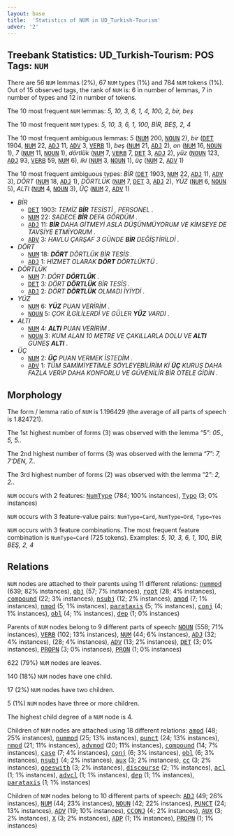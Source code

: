 ```yaml
---
layout: base
title:  'Statistics of NUM in UD_Turkish-Tourism'
udver: '2'
---
```


## Treebank Statistics: UD_Turkish-Tourism: POS Tags: `NUM`

There are 56 `NUM` lemmas (2%), 67 `NUM` types (1%) and 784 `NUM` tokens (1%).
Out of 15 observed tags, the rank of `NUM` is: 6 in number of lemmas, 7 in number of types and 12 in number of tokens.

The 10 most frequent `NUM` lemmas: <em>5, 10, 3, 6, 1, 4, 100, 2, bir, beş</em>

The 10 most frequent `NUM` types:  <em>5, 10, 3, 6, 1, 100, BİR, BEŞ, 2, 4</em>

The 10 most frequent ambiguous lemmas: <em>5</em> (<tt><a href="tr_tourism-pos-NUM.html">NUM</a></tt> 200, <tt><a href="tr_tourism-pos-NOUN.html">NOUN</a></tt> 2), <em>bir</em> (<tt><a href="tr_tourism-pos-DET.html">DET</a></tt> 1904, <tt><a href="tr_tourism-pos-NUM.html">NUM</a></tt> 22, <tt><a href="tr_tourism-pos-ADJ.html">ADJ</a></tt> 11, <tt><a href="tr_tourism-pos-ADV.html">ADV</a></tt> 3, <tt><a href="tr_tourism-pos-VERB.html">VERB</a></tt> 1), <em>beş</em> (<tt><a href="tr_tourism-pos-NUM.html">NUM</a></tt> 21, <tt><a href="tr_tourism-pos-ADJ.html">ADJ</a></tt> 2), <em>on</em> (<tt><a href="tr_tourism-pos-NUM.html">NUM</a></tt> 16, <tt><a href="tr_tourism-pos-NOUN.html">NOUN</a></tt> 1), <em>7</em> (<tt><a href="tr_tourism-pos-NUM.html">NUM</a></tt> 11, <tt><a href="tr_tourism-pos-NOUN.html">NOUN</a></tt> 1), <em>dörtlük</em> (<tt><a href="tr_tourism-pos-NUM.html">NUM</a></tt> 7, <tt><a href="tr_tourism-pos-VERB.html">VERB</a></tt> 7, <tt><a href="tr_tourism-pos-DET.html">DET</a></tt> 3, <tt><a href="tr_tourism-pos-ADJ.html">ADJ</a></tt> 2), <em>yüz</em> (<tt><a href="tr_tourism-pos-NOUN.html">NOUN</a></tt> 123, <tt><a href="tr_tourism-pos-ADJ.html">ADJ</a></tt> 93, <tt><a href="tr_tourism-pos-VERB.html">VERB</a></tt> 59, <tt><a href="tr_tourism-pos-NUM.html">NUM</a></tt> 6), <em>iki</em> (<tt><a href="tr_tourism-pos-NUM.html">NUM</a></tt> 3, <tt><a href="tr_tourism-pos-NOUN.html">NOUN</a></tt> 1), <em>üç</em> (<tt><a href="tr_tourism-pos-NUM.html">NUM</a></tt> 2, <tt><a href="tr_tourism-pos-ADV.html">ADV</a></tt> 1)

The 10 most frequent ambiguous types:  <em>BİR</em> (<tt><a href="tr_tourism-pos-DET.html">DET</a></tt> 1903, <tt><a href="tr_tourism-pos-NUM.html">NUM</a></tt> 22, <tt><a href="tr_tourism-pos-ADJ.html">ADJ</a></tt> 11, <tt><a href="tr_tourism-pos-ADV.html">ADV</a></tt> 3), <em>DÖRT</em> (<tt><a href="tr_tourism-pos-NUM.html">NUM</a></tt> 18, <tt><a href="tr_tourism-pos-ADJ.html">ADJ</a></tt> 1), <em>DÖRTLÜK</em> (<tt><a href="tr_tourism-pos-NUM.html">NUM</a></tt> 7, <tt><a href="tr_tourism-pos-DET.html">DET</a></tt> 3, <tt><a href="tr_tourism-pos-ADJ.html">ADJ</a></tt> 2), <em>YÜZ</em> (<tt><a href="tr_tourism-pos-NUM.html">NUM</a></tt> 6, <tt><a href="tr_tourism-pos-NOUN.html">NOUN</a></tt> 5), <em>ALTI</em> (<tt><a href="tr_tourism-pos-NUM.html">NUM</a></tt> 4, <tt><a href="tr_tourism-pos-NOUN.html">NOUN</a></tt> 3), <em>ÜÇ</em> (<tt><a href="tr_tourism-pos-NUM.html">NUM</a></tt> 2, <tt><a href="tr_tourism-pos-ADV.html">ADV</a></tt> 1)


* <em>BİR</em>
  * <tt><a href="tr_tourism-pos-DET.html">DET</a></tt> 1903: <em>TEMİZ <b>BİR</b> TESİSTİ , PERSONEL .</em>
  * <tt><a href="tr_tourism-pos-NUM.html">NUM</a></tt> 22: <em>SADECE <b>BİR</b> DEFA GÖRDÜM .</em>
  * <tt><a href="tr_tourism-pos-ADJ.html">ADJ</a></tt> 11: <em><b>BİR</b> DAHA GİTMEYİ ASLA DÜŞÜNMÜYORUM VE KİMSEYE DE TAVSİYE ETMİYORUM .</em>
  * <tt><a href="tr_tourism-pos-ADV.html">ADV</a></tt> 3: <em>HAVLU ÇARŞAF 3 GÜNDE <b>BİR</b> DEĞİŞTİRİLDİ .</em>
* <em>DÖRT</em>
  * <tt><a href="tr_tourism-pos-NUM.html">NUM</a></tt> 18: <em><b>DÖRT</b> DÖRTLÜK BİR TESİS .</em>
  * <tt><a href="tr_tourism-pos-ADJ.html">ADJ</a></tt> 1: <em>HİZMET OLARAK <b>DÖRT</b> DÖRTLÜKTÜ .</em>
* <em>DÖRTLÜK</em>
  * <tt><a href="tr_tourism-pos-NUM.html">NUM</a></tt> 7: <em>DÖRT <b>DÖRTLÜK</b> .</em>
  * <tt><a href="tr_tourism-pos-DET.html">DET</a></tt> 3: <em>DÖRT <b>DÖRTLÜK</b> BİR TESİS .</em>
  * <tt><a href="tr_tourism-pos-ADJ.html">ADJ</a></tt> 2: <em>DÖRT <b>DÖRTLÜK</b> OLMADI İYİYDİ .</em>
* <em>YÜZ</em>
  * <tt><a href="tr_tourism-pos-NUM.html">NUM</a></tt> 6: <em><b>YÜZ</b> PUAN VERİRİM .</em>
  * <tt><a href="tr_tourism-pos-NOUN.html">NOUN</a></tt> 5: <em>ÇOK İLGİLİLERDİ VE GÜLER <b>YÜZ</b> VARDI .</em>
* <em>ALTI</em>
  * <tt><a href="tr_tourism-pos-NUM.html">NUM</a></tt> 4: <em><b>ALTI</b> PUAN VERİRİM .</em>
  * <tt><a href="tr_tourism-pos-NOUN.html">NOUN</a></tt> 3: <em>KUM ALAN 10 METRE VE ÇAKILLARLA DOLU VE <b>ALTI</b> GÜNEŞ <b>ALTI</b> .</em>
* <em>ÜÇ</em>
  * <tt><a href="tr_tourism-pos-NUM.html">NUM</a></tt> 2: <em><b>ÜÇ</b> PUAN VERMEK İSTEDİM .</em>
  * <tt><a href="tr_tourism-pos-ADV.html">ADV</a></tt> 1: <em>TÜM SAMİMİYETİMLE SÖYLEYEBİLİRİM Kİ <b>ÜÇ</b> KURUŞ DAHA FAZLA VERİP DAHA KONFORLU VE GÜVENİLİR BİR OTELE GİDİN .</em>

## Morphology

The form / lemma ratio of `NUM` is 1.196429 (the average of all parts of speech is 1.824721).

The 1st highest number of forms (3) was observed with the lemma “5”: <em>05., 5, 5.</em>.

The 2nd highest number of forms (3) was observed with the lemma “7”: <em>7, 7'DEN, 7.</em>.

The 3rd highest number of forms (2) was observed with the lemma “2”: <em>2, 2.</em>.

`NUM` occurs with 2 features: <tt><a href="tr_tourism-feat-NumType.html">NumType</a></tt> (784; 100% instances), <tt><a href="tr_tourism-feat-Typo.html">Typo</a></tt> (3; 0% instances)

`NUM` occurs with 3 feature-value pairs: `NumType=Card`, `NumType=Ord`, `Typo=Yes`

`NUM` occurs with 3 feature combinations.
The most frequent feature combination is `NumType=Card` (725 tokens).
Examples: <em>5, 10, 3, 6, 1, 100, BİR, BEŞ, 2, 4</em>


## Relations

`NUM` nodes are attached to their parents using 11 different relations: <tt><a href="tr_tourism-dep-nummod.html">nummod</a></tt> (639; 82% instances), <tt><a href="tr_tourism-dep-obj.html">obj</a></tt> (57; 7% instances), <tt><a href="tr_tourism-dep-root.html">root</a></tt> (28; 4% instances), <tt><a href="tr_tourism-dep-compound.html">compound</a></tt> (22; 3% instances), <tt><a href="tr_tourism-dep-nsubj.html">nsubj</a></tt> (12; 2% instances), <tt><a href="tr_tourism-dep-amod.html">amod</a></tt> (7; 1% instances), <tt><a href="tr_tourism-dep-nmod.html">nmod</a></tt> (5; 1% instances), <tt><a href="tr_tourism-dep-parataxis.html">parataxis</a></tt> (5; 1% instances), <tt><a href="tr_tourism-dep-conj.html">conj</a></tt> (4; 1% instances), <tt><a href="tr_tourism-dep-obl.html">obl</a></tt> (4; 1% instances), <tt><a href="tr_tourism-dep-dep.html">dep</a></tt> (1; 0% instances)

Parents of `NUM` nodes belong to 9 different parts of speech: <tt><a href="tr_tourism-pos-NOUN.html">NOUN</a></tt> (558; 71% instances), <tt><a href="tr_tourism-pos-VERB.html">VERB</a></tt> (102; 13% instances), <tt><a href="tr_tourism-pos-NUM.html">NUM</a></tt> (44; 6% instances), <tt><a href="tr_tourism-pos-ADJ.html">ADJ</a></tt> (32; 4% instances),  (28; 4% instances), <tt><a href="tr_tourism-pos-ADV.html">ADV</a></tt> (13; 2% instances), <tt><a href="tr_tourism-pos-DET.html">DET</a></tt> (3; 0% instances), <tt><a href="tr_tourism-pos-PROPN.html">PROPN</a></tt> (3; 0% instances), <tt><a href="tr_tourism-pos-PRON.html">PRON</a></tt> (1; 0% instances)

622 (79%) `NUM` nodes are leaves.

140 (18%) `NUM` nodes have one child.

17 (2%) `NUM` nodes have two children.

5 (1%) `NUM` nodes have three or more children.

The highest child degree of a `NUM` node is 4.

Children of `NUM` nodes are attached using 18 different relations: <tt><a href="tr_tourism-dep-amod.html">amod</a></tt> (48; 25% instances), <tt><a href="tr_tourism-dep-nummod.html">nummod</a></tt> (25; 13% instances), <tt><a href="tr_tourism-dep-punct.html">punct</a></tt> (24; 13% instances), <tt><a href="tr_tourism-dep-nmod.html">nmod</a></tt> (21; 11% instances), <tt><a href="tr_tourism-dep-advmod.html">advmod</a></tt> (20; 11% instances), <tt><a href="tr_tourism-dep-compound.html">compound</a></tt> (14; 7% instances), <tt><a href="tr_tourism-dep-case.html">case</a></tt> (7; 4% instances), <tt><a href="tr_tourism-dep-conj.html">conj</a></tt> (6; 3% instances), <tt><a href="tr_tourism-dep-obl.html">obl</a></tt> (6; 3% instances), <tt><a href="tr_tourism-dep-nsubj.html">nsubj</a></tt> (4; 2% instances), <tt><a href="tr_tourism-dep-aux.html">aux</a></tt> (3; 2% instances), <tt><a href="tr_tourism-dep-cc.html">cc</a></tt> (3; 2% instances), <tt><a href="tr_tourism-dep-goeswith.html">goeswith</a></tt> (3; 2% instances), <tt><a href="tr_tourism-dep-discourse.html">discourse</a></tt> (2; 1% instances), <tt><a href="tr_tourism-dep-acl.html">acl</a></tt> (1; 1% instances), <tt><a href="tr_tourism-dep-advcl.html">advcl</a></tt> (1; 1% instances), <tt><a href="tr_tourism-dep-dep.html">dep</a></tt> (1; 1% instances), <tt><a href="tr_tourism-dep-parataxis.html">parataxis</a></tt> (1; 1% instances)

Children of `NUM` nodes belong to 10 different parts of speech: <tt><a href="tr_tourism-pos-ADJ.html">ADJ</a></tt> (49; 26% instances), <tt><a href="tr_tourism-pos-NUM.html">NUM</a></tt> (44; 23% instances), <tt><a href="tr_tourism-pos-NOUN.html">NOUN</a></tt> (42; 22% instances), <tt><a href="tr_tourism-pos-PUNCT.html">PUNCT</a></tt> (24; 13% instances), <tt><a href="tr_tourism-pos-ADV.html">ADV</a></tt> (19; 10% instances), <tt><a href="tr_tourism-pos-CCONJ.html">CCONJ</a></tt> (4; 2% instances), <tt><a href="tr_tourism-pos-AUX.html">AUX</a></tt> (3; 2% instances), <tt><a href="tr_tourism-pos-X.html">X</a></tt> (3; 2% instances), <tt><a href="tr_tourism-pos-ADP.html">ADP</a></tt> (1; 1% instances), <tt><a href="tr_tourism-pos-PROPN.html">PROPN</a></tt> (1; 1% instances)

